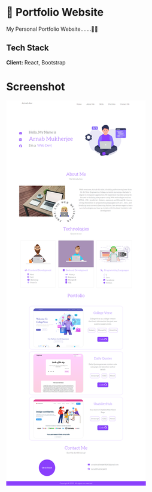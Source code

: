 
# 🚀 Portfolio Website

My Personal Portfolio Website.......🧑‍🚀

## Tech Stack

**Client:** React, Bootstrap



# Screenshot
![Logo](./src/Images/ss.png)

